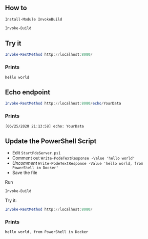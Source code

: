 ## How to

```powershell
Install-Module InvokeBuild

Invoke-Build
```

## Try it

```powershell
Invoke-RestMethod http://localhost:8080/
```

### Prints

```
hello world
```

## Echo endpoint

```powershell
Invoke-RestMethod http://localhost:8080/echo/YourData
```

### Prints

```
[06/25/2020 21:13:58] echo: YourData
```

## Update the PowerShell Script

- Edit `StartPdeServer.ps1`
- Comment out `Write-PodeTextResponse -Value 'hello world'`
- *Uncomment* `Write-PodeTextResponse -Value 'hello world, from PowerShell in Docker'`
- Save the file

Run 
```powershell
Invoke-Build
```

Try it:
```powershell
Invoke-RestMethod http://localhost:8080/
```

### Prints
```
hello world, from PowerShell in Docker
```